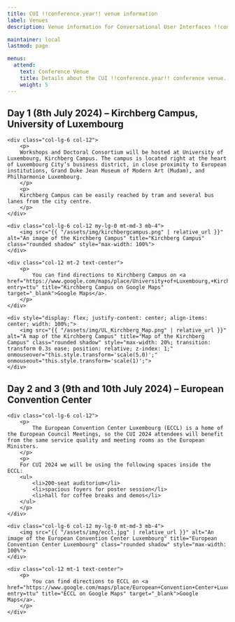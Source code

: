 ```yaml
---
title: CUI !!conference.year!! venue information
label: Venues
description: Venue information for Conversational User Interfaces !!conference.year!! conference.

maintainer: local
lastmod: page

menus:
  attend:
    text: Conference Venue
    title: Details about the CUI !!conference.year!! conference venue.
    weight: 5
---
```


## Day 1 (8th July 2024) – Kirchberg Campus, University of Luxembourg

<div class="row">

    <div class="col-lg-6 col-12">
        <p>
        Workshops and Doctoral Consortium will be hosted at University of Luxembourg, Kirchberg Campus. The campus is located right at the heart of Luxembourg City’s business district, in close proximity to European institutions, Grand Duke Jean Museum of Modern Art (Mudam), and Philharmonie Luxembourg.
        </p>
        <p>
        Kirchberg Campus can be easily reached by tram and several bus lanes from the city centre. 
        </p>
    </div>

    <div class="col-lg-6 col-12 my-lg-0 mt-md-3 mb-4">
        <img src="{{ "/assets/img/kirchbergcampus.png" | relative_url }}" alt="An image of the Kirchberg Campus" title="Kirchberg Campus" class="rounded shadow" style="max-width: 100%">
    </div>
    
    <div class="col-12 mt-2 text-center">
        <p> 
        	You can find directions to Kirchberg Campus on <a href="https://www.google.com/maps/place/University+of+Luxembourg,+Kirchberg+Campus/@49.6259913,6.1578717,17.08z/data=!4m6!3m5!1s0x47954f43c097afcb:0x8a49572dde7a9600!8m2!3d49.626478!4d6.1587877!16s%2Fg%2F1tjrnxq0?entry=ttu" title="Kirchberg Campus on Google Maps" target="_blank">Google Maps</a>.
        </p>
    </div>

</div>

<div class="row">

    <div style="display: flex; justify-content: center; align-items: center; width: 100%;">
        <img src="{{ "/assets/img/UL_Kirchberg_Map.png" | relative_url }}" alt="A map of the Kirchberg Campus" title="Map of the Kirchberg Campus" class="rounded shadow" style="max-width: 20%; transition: transform 0.3s ease; position: relative; z-index: 1;" onmouseover="this.style.transform='scale(5.0)';" onmouseout="this.style.transform='scale(1)';">
    </div>
    
 </div>

## Day 2 and 3 (9th and 10th July 2024) – European Convention Center

<div class="row">

    <div class="col-lg-6 col-12">
        <p>
            The European Convention Center Luxembourg (ECCL) is a home of the European Council Meetings, so the CUI 2024 attendees will benefit from the same service quality and meeting rooms as the European Ministers.
        </p>
        <p>
        For CUI 2024 we will be using the following spaces inside the ECCL:
        <ul>
            <li>200-seat auditorium</li>
            <li>spacious foyers for poster session</li>
            <li>hall for coffee breaks and demos</li>
        </ul>
        </p>
    </div>

    <div class="col-lg-6 col-12 my-lg-0 mt-md-3 mb-4">
        <img src="{{ "/assets/img/eccl.jpg" | relative_url }}" alt="An image of the European Convention Center Luxembourg" title="European Convention Center Luxembourg" class="rounded shadow" style="max-width: 100%">
    </div>
    
    <div class="col-12 mt-1 text-center">
        <p>
        	You can find directions to ECCL on <a href="https://www.google.com/maps/place/European+Convention+Center+Luxembourg/@49.6193722,6.1431419,17.88z/data=!4m6!3m5!1s0x47954f37301b3af1:0xb68122aac42b28b7!8m2!3d49.6193225!4d6.144781!16s%2Fg%2F11b7rxlwx6?entry=ttu" title="ECCL on Google Maps" target="_blank">Google Maps</a>.
        </p>
    </div>

</div>